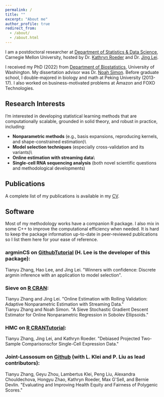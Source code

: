 ```yaml
---
permalink: /
title: ""
excerpt: "About me"
author_profile: true
redirect_from: 
  - /about/
  - /about.html
---
```


I am a postdoctoral researcher at [Department of Statistics & Data Science](https://www.cmu.edu/dietrich/statistics-datascience/index.html), Carnegie Mellon University, hosted by Dr. [Kathryn Roeder](https://www.stat.cmu.edu/~roeder/) and Dr. [Jing Lei](https://www.stat.cmu.edu/~jinglei/).

I received my PhD (2022) from [Department of Biostatistics](https://www.biostat.washington.edu/), University of Washington. My dissertation advisor was Dr. [Noah Simon](https://www.biostat.washington.edu/people/noah-simon). Before graduate school, I double-majored in biology and math at Peking University (2013-17). I also worked on business-motivated problems at Amazon and FOXO Technologies.

## Research Interests

I’m interested in developing statistical learning methods that are computationally scalable, grounded in solid theory, and robust in practice, including:

-   **Nonparametric methods** (e.g., basis expansions, reproducing kernels, and shape-constrained estimation)\
-   **Model selection techniques** (especially cross-validation and its variants)\
-   **Online estimation with streaming data**\
-   **Single-cell RNA sequencing analysis** (both novel scientific questions and methodological developments)

## Publications

A complete list of my publications is available in my [CV](/files/CV.pdf).

## Software

Most of my methodology works have a companion R package. I also mix in some C++ to improve the computational efficiency when needed. It is hard to keep the package information up-to-date in peer-reviewed publications so I list them here for your ease of reference.

### argminCS on [Github](https://cran.r-project.org/web/packages/Sieve/index.html)[Tutorial](http://xu3cl4.github.io/argminCS/demo_CSargmin.html) (H. Lee is the developer of this package):

Tianyu Zhang, Hao Lee, and Jing Lei. "Winners with confidence: Discrete argmin inference with an application to model selection".

### Sieve on [R CRAN](https://cran.r-project.org/web/packages/Sieve/index.html):

Tianyu Zhang and Jing Lei. "Online Estimation with Rolling Validation: Adaptive Nonparametric Estimation with Streaming Data."<br> Tianyu Zhang and Noah Simon. "A Sieve Stochastic Gradient Descent Estimator for Online Nonparametric Regression in Sobolev Ellipsoids."

### HMC on [R CRAN](https://cran.r-project.org/web/packages/HMC/index.html)[Tutorial](https://terrytianyuzhang.github.io/HMC/HMC_tutorial.html):

Tianyu Zhang, Jing Lei, and Kathryn Roeder. "Debiased Projected Two-Sample Comparisonscfor Single-Cell Expression Data."

### Joint-Lassosum on [Github](https://github.com/terrytianyuzhang/JointLassosum) (with L. Klei and P. Liu as lead contributors):

Tianyu Zhang, Geyu Zhou, Lambertus Klei, Peng Liu, Alexandra Chouldechova, Hongyu Zhao, Kathryn Roeder, Max G'Sell, and Bernie Devlin. "Evaluating and Improving Health Equity and Fairness of Polygenic Scores."